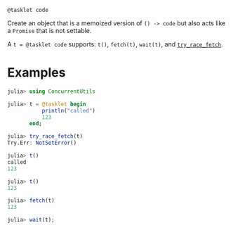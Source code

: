     @tasklet code

Create an object that is a memoized version of `() -> code` but also acts like a `Promise`
that is not settable.

A `t = @tasklet code` supports: `t()`, `fetch(t)`, `wait(t)`, and [`try_race_fetch`](@ref).

# Examples

```julia
julia> using ConcurrentUtils

julia> t = @tasklet begin
           println("called")
           123
       end;

julia> try_race_fetch(t)
Try.Err: NotSetError()

julia> t()
called
123

julia> t()
123

julia> fetch(t)
123

julia> wait(t);
```
